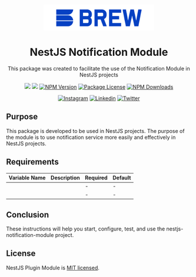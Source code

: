 <p  align="center">
<a  href="http://brewww.com/"  target="_blank"><img  src="https://github.com/BrewInteractive/nestjs-notification-module/blob/main/Brew-Logo-Small.png?raw=true"  width="300"  alt="Brew Logo"  /></a>
</p>

<h1  align="center">NestJS Notification Module</h1>

<p align="center">This package was created to facilitate the use of the Notification Module in NestJS projects</p>
<p align="center">
<a href="https://sonarcloud.io/summary/overall?id=BrewInteractive_nestjs-notification-module" target="_blank"><img src="https://sonarcloud.io/api/project_badges/measure?project=BrewInteractive_nestjs-notification-module&metric=alert_status"/></a>
<a href="https://sonarcloud.io/summary/overall?id=BrewInteractive_nestjs-notification-module" target="_blank"><img src="https://sonarcloud.io/api/project_badges/measure?project=BrewInteractive_nestjs-notification-module&metric=coverage"/></a>
<a href="https://www.npmjs.com/package/@brewww/nestjs-notification-module" target="_blank"><img src="https://img.shields.io/npm/v/@brewww/nestjs-notification-module.svg" alt="NPM Version" /></a> <a href="https://www.npmjs.com/@brewww/nestjs-notification-module" target="_blank"><img src="https://img.shields.io/npm/l/@brewww/nestjs-notification-module.svg" alt="Package License" /></a> <a href="https://www.npmjs.com/@brewww/nestjs-notification-module" target="_blank"><img src="https://img.shields.io/npm/dm/@brewww/nestjs-notification-module.svg" alt="NPM Downloads" /></a>
</p>
<p align="center">
<a href="https://www.instagram.com/brew_interactive/" target="_blank"><img src="https://img.shields.io/badge/Instagram-E4405F?style=for-the-badge&logo=instagram&logoColor=white" alt="Instagram" /></a>
<a href="https://www.linkedin.com/company/brew-interactive/" target="_blank"><img src="https://img.shields.io/badge/LinkedIn-0077B5?style=for-the-badge&logo=linkedin&logoColor=white" alt="Linkedin" /></a>
<a href="https://twitter.com/BrewInteractive" target="_blank"><img src="https://img.shields.io/badge/Twitter-1DA1F2?style=for-the-badge&logo=twitter&logoColor=white" alt="Twitter" /></a>
</p>

## Purpose

This package is developed to be used in NestJS projects. The purpose of the module is to use notification service more easily and effectively in NestJS projects.


## Requirements


| Variable Name          | Description                                                     | Required | Default |
| ---------------------- | --------------------------------------------------------------- | -------- | ------- |
|                        |                                                                 | -        | -       |
|                        |                                                                 | -        | -       |

## Conclusion

These instructions will help you start, configure, test, and use the nestjs-notification-module project.

## License

NestJS Plugin Module is [MIT licensed](LICENSE).


